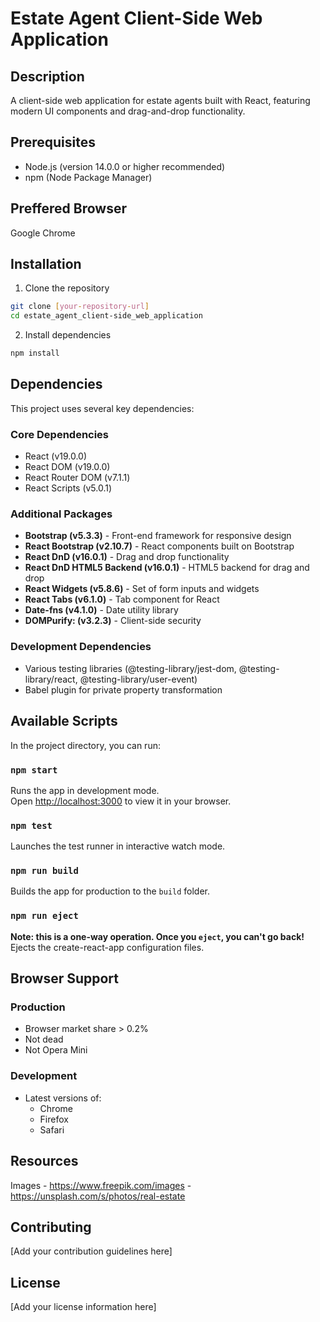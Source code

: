 # Estate Agent Client-Side Web Application

## Description

A client-side web application for estate agents built with React, featuring modern UI components and drag-and-drop functionality.

## Prerequisites

- Node.js (version 14.0.0 or higher recommended)
- npm (Node Package Manager)

## Preffered Browser

Google Chrome

## Installation

1. Clone the repository

```bash
git clone [your-repository-url]
cd estate_agent_client-side_web_application
```

2. Install dependencies

```bash
npm install
```

## Dependencies

This project uses several key dependencies:

### Core Dependencies

- React (v19.0.0)
- React DOM (v19.0.0)
- React Router DOM (v7.1.1)
- React Scripts (v5.0.1)

### Additional Packages

- **Bootstrap (v5.3.3)** - Front-end framework for responsive design
- **React Bootstrap (v2.10.7)** - React components built on Bootstrap
- **React DnD (v16.0.1)** - Drag and drop functionality
- **React DnD HTML5 Backend (v16.0.1)** - HTML5 backend for drag and drop
- **React Widgets (v5.8.6)** - Set of form inputs and widgets
- **React Tabs (v6.1.0)** - Tab component for React
- **Date-fns (v4.1.0)** - Date utility library
- **DOMPurify: (v3.2.3)** - Client-side security

### Development Dependencies

- Various testing libraries (@testing-library/jest-dom, @testing-library/react, @testing-library/user-event)
- Babel plugin for private property transformation

## Available Scripts

In the project directory, you can run:

### `npm start`

Runs the app in development mode.\
Open [http://localhost:3000](http://localhost:3000) to view it in your browser.

### `npm test`

Launches the test runner in interactive watch mode.

### `npm run build`

Builds the app for production to the `build` folder.

### `npm run eject`

**Note: this is a one-way operation. Once you `eject`, you can't go back!**\
Ejects the create-react-app configuration files.

## Browser Support

### Production

- Browser market share > 0.2%
- Not dead
- Not Opera Mini

### Development

- Latest versions of:
  - Chrome
  - Firefox
  - Safari

## Resources

Images - https://www.freepik.com/images - https://unsplash.com/s/photos/real-estate

## Contributing

[Add your contribution guidelines here]

## License

[Add your license information here]
